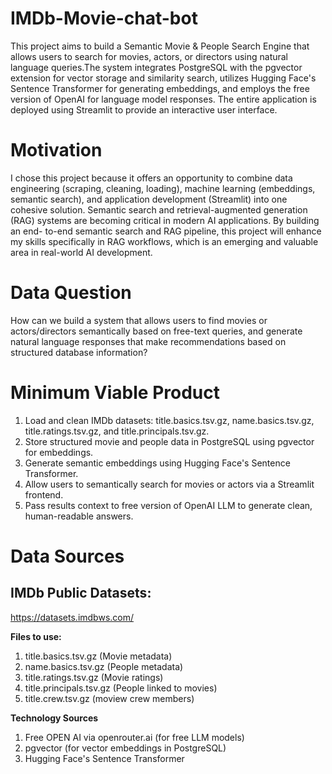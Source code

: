 # IMDb-Movie-chat-bot

This project aims to build a Semantic Movie &amp; People Search Engine that
allows users to search for movies, actors, or directors using natural language
queries.The system integrates PostgreSQL with the pgvector extension for vector 
storage and similarity search, utilizes Hugging Face's Sentence Transformer for 
generating embeddings, and employs the free version of OpenAI for language model 
responses. The entire application is deployed using Streamlit to provide an interactive
user interface. 

# Motivation
I chose this project because it offers an opportunity to combine data
engineering (scraping, cleaning, loading), machine learning (embeddings,
semantic search), and application development (Streamlit) into one cohesive
solution. Semantic search and retrieval-augmented generation (RAG)
systems are becoming critical in modern AI applications. By building an end-
to-end semantic search and RAG pipeline, this project will enhance my skills
specifically in RAG workflows, which is an emerging and valuable area in
real-world AI development. 

# Data Question
How can we build a system that allows users to find movies or
actors/directors semantically based on free-text queries, and generate
natural language responses that make recommendations based on
structured database information?

# Minimum Viable Product
1. Load and clean IMDb datasets: title.basics.tsv.gz, name.basics.tsv.gz,
title.ratings.tsv.gz, and title.principals.tsv.gz.
2. Store structured movie and people data in PostgreSQL using pgvector
for embeddings.
3. Generate semantic embeddings using Hugging Face's Sentence Transformer.
4. Allow users to semantically search for movies or actors via a Streamlit
frontend.
5. Pass results context to free version of OpenAI LLM to generate clean, human-readable
answers.

# Data Sources
## IMDb Public Datasets:

https://datasets.imdbws.com/

 **Files to use:**
1. title.basics.tsv.gz (Movie metadata)
2. name.basics.tsv.gz (People metadata)
3. title.ratings.tsv.gz (Movie ratings)
4. title.principals.tsv.gz (People linked to movies)
5. title.crew.tsv.gz (moview crew members)

**Technology Sources**
1. Free OPEN AI via openrouter.ai (for free LLM models)
2. pgvector (for vector embeddings in PostgreSQL)
3. Hugging Face's Sentence Transformer
